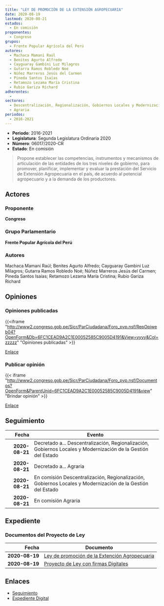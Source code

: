 ```yaml
---
title: "LEY DE PROMOCIÓN DE LA EXTENSIÓN AGROPECUARIA"
date: 2020-08-19
lastmod: 2020-08-21
estados: 
  - En comisión
proponentes: 
  - Congreso
grupos: 
  - Frente Popular Agrícola del Perú
autores: 
  - Machaca Mamani Raúl
  - Benites Agurto Alfredo
  - Cayguaray Gambini Luz Milagros
  - Gutarra Ramos Robledo Noé
  - Núñez Marreros Jesús del Carmen
  - Pineda Santos Isaías
  - Retamozo Lezama María Cristina
  - Rubio Gariza Richard
adherentes: 
  - 
sectores: 
  - Descentralización, Regionalización, Gobiernos Locales y Modernización de la Gestión del Estado
  - Agraria
periodos: 
  - 2016-2021
---
```


- **Periodo**: 2016-2021
- **Legislatura**: Segunda Legislatura Ordinaria 2020
- **Número**: 06017/2020-CR
- **Estado**: En comisión

> Propone establecer las competencias, instrumentos y mecanismos de articulación de las entidades de los tres niveles de gobierno, para promover, planificar, implementar y evaluar la prestación del Servicio de Extensión Agropecuaria en el país, de acuerdo al potencial agropecuario y a la demanda de los productores.


## Actores

### Proponente

**Congreso**

### Grupo Parlamentario

**Frente Popular Agrícola del Perú**

### Autores

Machaca Mamani Raúl; Benites Agurto Alfredo; Cayguaray Gambini Luz Milagros; Gutarra Ramos Robledo Noé; Núñez Marreros Jesús del Carmen; Pineda Santos Isaías; Retamozo Lezama María Cristina; Rubio Gariza Richard


## Opiniones

### Opiniones publicadas

{{<iframe "http://www2.congreso.gob.pe/Sicr/ParCiudadana/Foro_pvp.nsf/RepOpiweb04?OpenForm&Db=6FC1CEAD9A2C1E00052585C9005D4191&View=yyyy&Col=zzzzz" "Opiniones publicadas" >}}

[Enlace](http://www2.congreso.gob.pe/Sicr/ParCiudadana/Foro_pvp.nsf/RepOpiweb04?OpenForm&Db=6FC1CEAD9A2C1E00052585C9005D4191&View=yyyy&Col=zzzzz)
### Publicar opinión

{{< iframe "http://www2.congreso.gob.pe/Sicr/ParCiudadana/Foro_pvp.nsf/Documentos?OpenForm&ParentUnid=6FC1CEAD9A2C1E00052585C9005D4191&view" "Brindar opinión" >}}

[Enlace](http://www2.congreso.gob.pe/Sicr/ParCiudadana/Foro_pvp.nsf/Documentos?OpenForm&ParentUnid=6FC1CEAD9A2C1E00052585C9005D4191&view)

## Seguimiento

| Fecha | Evento |
|------:|--------|
| **2020-08-21** | Decretado a... Descentralización, Regionalización, Gobiernos Locales y Modernización de la Gestión del Estado|
| **2020-08-21** | Decretado a... Agraria|
| **2020-08-21** | En comisión Descentralización, Regionalización, Gobiernos Locales y Modernización de la Gestión del Estado|
| **2020-08-21** | En comisión Agraria|


## Expediente


### Documentos del Proyecto de Ley

| Fecha | Documento |
|------:|--------|
| **2020-08-19** | [Ley de promoción de la Extención Agropecuaria](http://www.leyes.congreso.gob.pe/Documentos/2016_2021/Proyectos_de_Ley_y_de_Resoluciones_Legislativas/PL06017-20200819.pdf) |
| **2020-08-19** | [Proyecto de Ley con firmas Digitales](http://www.leyes.congreso.gob.pe/Documentos/2016_2021/Proyectos_de_Ley_y_de_Resoluciones_Legislativas/Proyectos_Firmas_digitales/PL06017.pdf) |

## Enlaces 

- [Seguimiento](http://www2.congreso.gob.pe/Sicr/TraDocEstProc/CLProLey2016.nsf/f7fff46988ca05b1052578e100829cc7/06a2b89742492fe7052585c9007b6b54?OpenDocument)
- [Expediente Digital](http://www2.congreso.gob.pe/Sicr/TraDocEstProc/CLProLey2016.nsf/f7fff46988ca05b1052578e100829cc7/06a2b89742492fe7052585c9007b6b54?OpenDocument&Click=05257FB7005EB655.eb71d0cf91d8294e05256cdf006b5706/$Body/0.1C6C)
